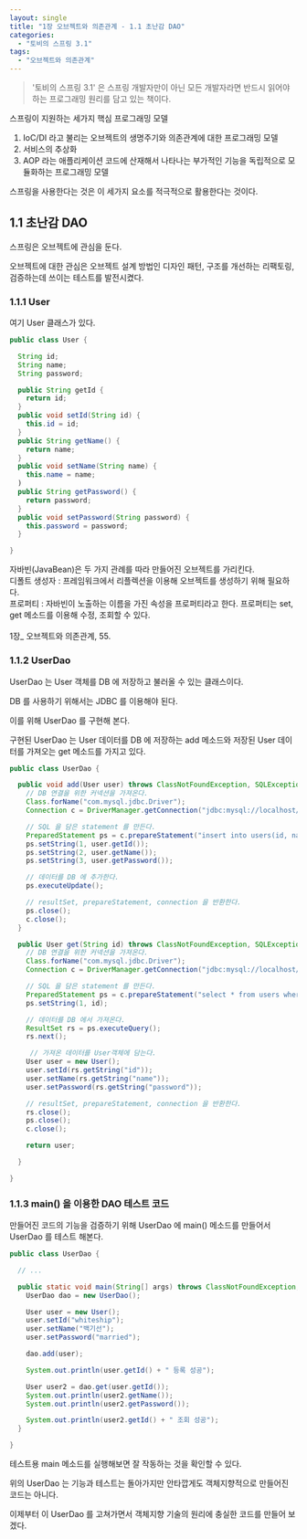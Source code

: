 ```yaml
---
layout: single
title: "1장 오브젝트와 의존관계 - 1.1 초난감 DAO"
categories:
  - "토비의 스프링 3.1"
tags:
  - "오브젝트와 의존관계"
---
```


> '토비의 스프링 3.1' 은 스프링 개발자만이 아닌 모든 개발자라면 반드시 읽어야 하는 프로그래밍 원리를 담고 있는 책이다.

스프링이 지원하는 세가지 핵심 프로그래밍 모델

1. IoC/DI 라고 불리는 오브젝트의 생명주기와 의존관계에 대한 프로그래밍 모델
2. 서비스의 추상화
3. AOP 라는 애플리케이션 코드에 산재해서 나타나는 부가적인 기능을 독립적으로 모듈화하는 프로그래밍 모델

스프링을 사용한다는 것은 이 세가지 요소를 적극적으로 활용한다는 것이다.

## 1.1 초난감 DAO

스프링은 오브젝트에 관심을 둔다.

오브젝트에 대한 관심은 오브젝트 설계 방법인 디자인 패턴, 구조를 개선하는 리팩토링, 검증하는데 쓰이는 테스트를 발전시켰다.

### 1.1.1 User

여기 User 클래스가 있다.

```java
public class User {

  String id;
  String name;
  String password;

  public String getId {
    return id;
  }
  public void setId(String id) {
    this.id = id;
  }
  public String getName() {
    return name;
  }
  public void setName(String name) {
    this.name = name;
  )
  public String getPassword() {
    return password;
  }
  public void setPassword(String password) {
    this.password = password;
  }

}
```

<div class="notice--primary" markdown="1">
자바빈(JavaBean)은 두 가지 관례를 따라 만들어진 오브젝트를 가리킨다.<br>
디폴트 생성자 : 프레임워크에서 리플렉션을 이용해 오브젝트를 생성하기 위해 필요하다.<br> 
프로퍼티 : 자바빈이 노출하는 이름을 가진 속성을 프로퍼티라고 한다. 프로퍼티는 set, get 메소드를 이용해 수정, 조회할 수 있다.<br>
<br>
1장_ 오브젝트와 의존관계, 55.<br>
</div>

### 1.1.2 UserDao

UserDao 는 User 객체를 DB 에 저장하고 불러올 수 있는 클래스이다.

DB 를 사용하기 위해서는 JDBC 를 이용해야 된다.

이를 위해 UserDao 를 구현해 본다.

구현된 UserDao 는 User 데이터를 DB 에 저장하는 add 메소드와 저장된 User 데이터를 가져오는 get 메소드를 가지고 있다.

```java
public class UserDao {

  public void add(User user) throws ClassNotFoundException, SQLException {
    // DB 연결을 위한 커넥션을 가져온다.
    Class.forName("com.mysql.jdbc.Driver");
    Connection c = DriverManager.getConnection("jdbc:mysql://localhost/springbook?characterEncoding=UTF-8", "spring", "book");

    // SQL 을 담은 statement 를 만든다.
    PreparedStatement ps = c.prepareStatement("insert into users(id, name, password) values(?,?,?)");
    ps.setString(1, user.getId());
    ps.setString(2, user.getName());
    ps.setString(3, user.getPassword());

    // 데이터를 DB 에 추가한다.
    ps.executeUpdate();

    // resultSet, prepareStatement, connection 을 반환한다.
    ps.close();
    c.close();
  }

  public User get(String id) throws ClassNotFoundException, SQLException {
    // DB 연결을 위한 커넥션을 가져온다.
    Class.forName("com.mysql.jdbc.Driver");
    Connection c = DriverManager.getConnection("jdbc:mysql://localhost/springbook?characterEncoding=UTF-8", "spring", "book");

    // SQL 을 담은 statement 를 만든다.
    PreparedStatement ps = c.prepareStatement("select * from users where id = ?");
    ps.setString(1, id);

    // 데이터를 DB 에서 가져온다.
    ResultSet rs = ps.executeQuery();
    rs.next();

     // 가져온 데이터를 User객체에 담는다.
    User user = new User();
    user.setId(rs.getString("id"));
    user.setName(rs.getString("name"));
    user.setPassword(rs.getString("password"));

    // resultSet, prepareStatement, connection 을 반환한다.
    rs.close();
    ps.close();
    c.close();

    return user;

  }

}
```

### 1.1.3 main() 을 이용한 DAO 테스트 코드

만들어진 코드의 기능을 검증하기 위해 UserDao 에 main() 메소드를 만들어서 UserDao 를 테스트 해본다.

```java
public class UserDao {

  // ...

  public static void main(String[] args) throws ClassNotFoundException, SQLException {
    UserDao dao = new UserDao();

    User user = new User();
    user.setId("whiteship");
    user.setName("백기선");
    user.setPassword("married");

    dao.add(user);

    System.out.println(user.getId() + " 등록 성공");

    User user2 = dao.get(user.getId());
    System.out.println(user2.getName());
    System.out.println(user2.getPassword());

    System.out.println(user2.getId() + " 조회 성공");
  }

}
```

테스트용 main 메소드를 실행해보면 잘 작동하는 것을 확인할 수 있다.

위의 UserDao 는 기능과 테스트는 돌아가지만 안타깝게도 객체지향적으로 만들어진 코드는 아니다.

이제부터 이 UserDao 를 고쳐가면서 객체지향 기술의 원리에 충실한 코드를 만들어 보겠다.
